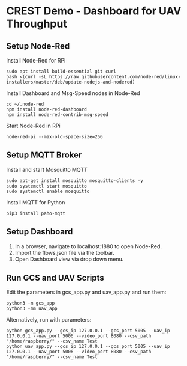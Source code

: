 # CREST Demo - Dashboard for UAV Throughput

## Setup Node-Red
Install Node-Red for RPi
```
sudo apt install build-essential git curl
bash <(curl -sL https://raw.githubusercontent.com/node-red/linux-installers/master/deb/update-nodejs-and-nodered)
```
Install Dashboard and Msg-Speed nodes in Node-Red
```
cd ~/.node-red
npm install node-red-dashboard
npm install node-red-contrib-msg-speed
```
Start Node-Red in RPi
```
node-red-pi --max-old-space-size=256
```
## Setup MQTT Broker
Install and start Mosquitto MQTT
```
sudo apt-get install mosquitto mosquitto-clients -y
sudo systemctl start mosquitto
sudo systemctl enable mosquitto
```
Install MQTT for Python
```
pip3 install paho-mqtt
```
## Setup Dashboard
1. In a browser, navigate to localhost:1880 to open Node-Red.
2. Import the flows.json file via the toolbar.
3. Open Dashboard view via drop down menu.
## Run GCS and UAV Scripts
Edit the parameters in gcs_app.py and uav_app.py and run them:
```
python3 -m gcs_app
python3 -mm uav_app
```
Alternatively, run with parameters:
```
python gcs_app.py --gcs_ip 127.0.0.1 --gcs_port 5005 --uav_ip 127.0.0.1 --uav_port 5006 --video_port 8080 --csv_path "/home/raspberry/" --csv_name Test
python uav_app.py --gcs_ip 127.0.0.1 --gcs_port 5005 --uav_ip 127.0.0.1 --uav_port 5006 --video_port 8080 --csv_path "/home/raspberry/" --csv_name Test
```

